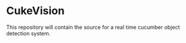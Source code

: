 # CukeVision
This repository will contain the source for a real time cucumber object detection system.
